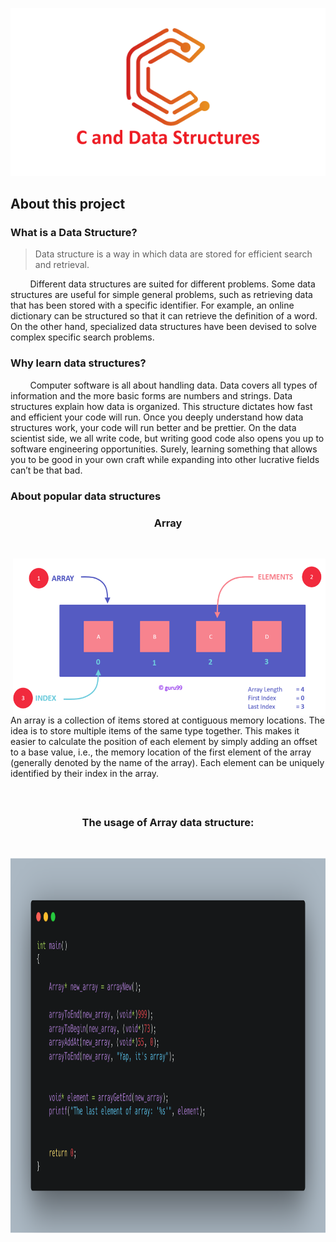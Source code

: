 <p align="center">
  <img src="https://github.com/StarKerrr/CCollections/blob/master/res/c-and-data-structures.png?raw=true" alt="CDS"/>
</p>

## About this project

### What is a Data Structure?
> Data structure is a way in which data are stored for efficient search and retrieval.

&nbsp; &nbsp; &nbsp; &nbsp; Different data structures are suited for different problems. Some data structures are useful for simple general problems, such as retrieving data that has been stored with a specific identifier. For example, an online dictionary can be structured so that it can retrieve the definition of a word. On the other hand, specialized data structures have been devised to solve complex specific search problems.                                               

### Why learn data structures?
&nbsp; &nbsp; &nbsp; &nbsp; Computer software is all about handling data. Data covers all types of information and the more basic forms are numbers and strings. Data structures explain how data is organized. This structure dictates how fast and efficient your code will run. Once you deeply understand how data structures work, your code will run better and be prettier. On the data scientist side, we all write code, but writing good code also opens you up to software engineering opportunities. Surely, learning something that allows you to be good in your own craft while expanding into other lucrative fields can’t be that bad.     

### About popular data structures

<p><h3 align="center">Array</h3></br></p>

<div>
  <img src="https://github.com/StarKerrr/CCollections/blob/master/res/array-diargam.png" align="right" width="500px" height="250px">
&nbsp; &nbsp; &nbsp; &nbsp; An array is a collection of items stored at contiguous memory locations. The idea is to store multiple items of the same type together. This makes it easier to calculate the position of each element by simply adding an offset to a base value, i.e., the memory location of the first element of the array (generally denoted by the name of the array). Each element can be uniquely identified by their index in the array.
</div>

</br>

<p><h3 align="center"></br>The usage of Array data structure:</h3></br></p>

<p align="center">
  <img src="https://github.com/StarKerrr/CCollections/blob/master/res/carbon%20(1).png" width="950px" height="600px"> 
</p>
